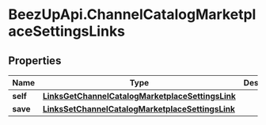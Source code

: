 # BeezUpApi.ChannelCatalogMarketplaceSettingsLinks

## Properties
Name | Type | Description | Notes
------------ | ------------- | ------------- | -------------
**self** | [**LinksGetChannelCatalogMarketplaceSettingsLink**](LinksGetChannelCatalogMarketplaceSettingsLink.md) |  | 
**save** | [**LinksSetChannelCatalogMarketplaceSettingsLink**](LinksSetChannelCatalogMarketplaceSettingsLink.md) |  | 


